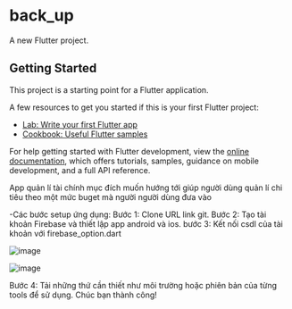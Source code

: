 # back_up

A new Flutter project.

## Getting Started

This project is a starting point for a Flutter application.

A few resources to get you started if this is your first Flutter project:

- [Lab: Write your first Flutter app](https://docs.flutter.dev/get-started/codelab)
- [Cookbook: Useful Flutter samples](https://docs.flutter.dev/cookbook)

For help getting started with Flutter development, view the
[online documentation](https://docs.flutter.dev/), which offers tutorials,
samples, guidance on mobile development, and a full API reference.

App quản lí tài chính mục đích muốn hướng tới giúp người dùng quản lí chi tiêu theo một mức buget mà người người dùng đưa vào

-Các bước setup ứng dụng:
Bước 1: Clone URL link git.
Bước 2: Tạo tài khoản Firebase và thiết lập app android và ios.
bước 3: Kết nối csdl của tài khoản với firebase_option.dart

![image](https://github.com/user-attachments/assets/98193677-4804-4fbe-8f15-953227effb02)

![image](https://github.com/user-attachments/assets/384e4d1d-1fe5-482a-978c-ae30b6d97c85)

Bước 4: Tải những thứ cần thiết như môi trường hoặc phiên bản của từng tools để sử dụng.
Chúc bạn thành công!
